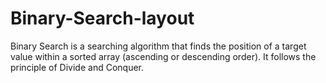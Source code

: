 # Binary-Search-layout
Binary Search is a searching algorithm that finds the position of a target value within a sorted array (ascending or descending order). It follows the principle of Divide and Conquer.
